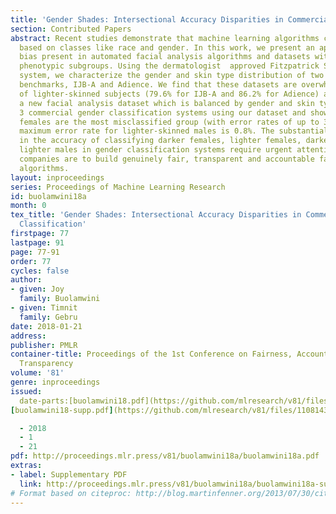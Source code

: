 ```yaml
---
title: 'Gender Shades: Intersectional Accuracy Disparities in Commercial Gender Classification'
section: Contributed Papers
abstract: Recent studies demonstrate that machine learning algorithms can discriminate
  based on classes like race and gender. In this work, we present an approach to evaluate
  bias present in automated facial analysis algorithms and datasets with respect to
  phenotypic subgroups. Using the dermatologist  approved Fitzpatrick Skin Type classification
  system, we characterize the gender and skin type distribution of two facial analysis
  benchmarks, IJB-A and Adience. We find that these datasets are overwhelmingly composed
  of lighter-skinned subjects (79.6% for IJB-A and 86.2% for Adience) and introduce
  a new facial analysis dataset which is balanced by gender and skin type. We evaluate
  3 commercial gender classification systems using our dataset and show that darker-skinned
  females are the most misclassified group (with error rates of up to 34.7%). The
  maximum error rate for lighter-skinned males is 0.8%. The substantial disparities
  in the accuracy of classifying darker females, lighter females, darker males, and
  lighter males in gender classification systems require urgent attention if commercial
  companies are to build genuinely fair, transparent and accountable facial analysis
  algorithms.
layout: inproceedings
series: Proceedings of Machine Learning Research
id: buolamwini18a
month: 0
tex_title: 'Gender Shades: Intersectional Accuracy Disparities in Commercial Gender
  Classification'
firstpage: 77
lastpage: 91
page: 77-91
order: 77
cycles: false
author:
- given: Joy
  family: Buolamwini
- given: Timnit
  family: Gebru
date: 2018-01-21
address: 
publisher: PMLR
container-title: Proceedings of the 1st Conference on Fairness, Accountability and
  Transparency
volume: '81'
genre: inproceedings
issued:
  date-parts:[buolamwini18.pdf](https://github.com/mlresearch/v81/files/11081432/buolamwini18.pdf)
[buolamwini18-supp.pdf](https://github.com/mlresearch/v81/files/11081434/buolamwini18-supp.pdf)

  - 2018
  - 1
  - 21
pdf: http://proceedings.mlr.press/v81/buolamwini18a/buolamwini18a.pdf
extras:
- label: Supplementary PDF
  link: http://proceedings.mlr.press/v81/buolamwini18a/buolamwini18a-supp.pdf
# Format based on citeproc: http://blog.martinfenner.org/2013/07/30/citeproc-yaml-for-bibliographies/
---
```

